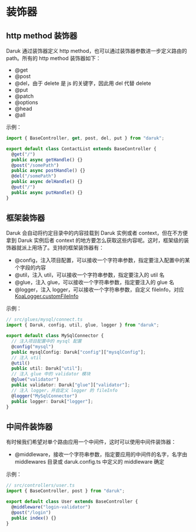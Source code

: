 # 装饰器

## http method 装饰器

Daruk 通过装饰器定义 http method，也可以通过装饰器参数进一步定义路由的 path。所有的 http method 装饰器如下：

- @get
- @post
- @del，由于 delete 是 js 的关键字，因此用 del 代替 delete
- @put
- @patch
- @options
- @head
- @all

示例：

```typescript
import { BaseController, get, post, del, put } from "daruk";

export default class ContactList extends BaseController {
  @get("/")
  public async getHandle() {}
  @post("/somePath")
  public async postHandle() {}
  @del("/somePath")
  public async delHandle() {}
  @put("/")
  public async putHandle() {}
}
```

## 框架装饰器

Daruk 会自动将约定目录中的内容挂载到 Daruk 实例或者 context，但在不方便拿到 Daruk 实例后者 context 的地方要怎么获取这些内容呢。这时，框架级的装饰器就派上用场了。支持的框架装饰器有：

- @config，注入项目配置，可以接收一个字符串参数，指定要注入配置中的某个字段的内容
- @util，注入 util，可以接收一个字符串参数，指定要注入的 util 名
- @glue，注入 glue，可以接收一个字符串参数，指定要注入的 glue 名
- @logger，注入 logger，可以接收一个字符串参数，自定义 fileInfo，对应 [KoaLogger.customFileInfo](https://github.com/daruk-framework/daruk-logger#%E8%87%AA%E5%AE%9A%E4%B9%89%E6%97%A5%E5%BF%97fileinfo)

示例：

```typescript
// src/glues/mysql/connect.ts
import { Daruk, config, util, glue, logger } from "daruk";

export default class MySqlConnector {
  // 注入项目配置中的 mysql 配置
  @config("mysql")
  public mysqlConfig: Daruk["config"]["mysqlConfig"];
  // 注入 util
  @util()
  public util: Daruk["util"];
  // 注入 glue 中的 validator 模块
  @glue("validator")
  public validator: Daruk["glue"]["validator"];
  // 注入 logger，并自定义 logger 的 fileInfo
  @logger("MySqlConnector")
  public logger: Daruk["logger"];
}
```

## 中间件装饰器

有时候我们希望对单个路由应用一个中间件，这时可以使用中间件装饰器：

- @middleware，接收一个字符串参数，指定要应用的中间件的名字，名字由 middlewares 目录或 daruk.config.ts 中定义的 middleware 确定

示例：

```typescript
// src/controllers/user.ts
import { BaseController, post } from "daruk";

export default class User extends BaseController {
  @middleware("login-validator")
  @post("/login")
  public index() {}
}
```

